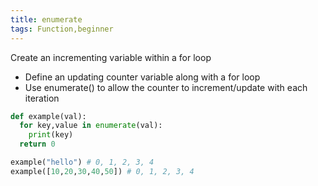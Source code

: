 ```yaml
---
title: enumerate
tags: Function,beginner
---
```


Create an incrementing variable within a for loop

- Define an updating counter variable along with a for loop
- Use enumerate() to allow the counter to increment/update with each iteration

```py
def example(val):
  for key,value in enumerate(val):
    print(key)
  return 0
```

```py
example("hello") # 0, 1, 2, 3, 4
example([10,20,30,40,50]) # 0, 1, 2, 3, 4
```
